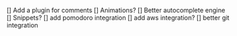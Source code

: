 [] Add a plugin for comments
[] Animations?
[] Better autocomplete engine
[] Snippets?
[] add pomodoro integration
[] add aws integration?
[] better git integration
